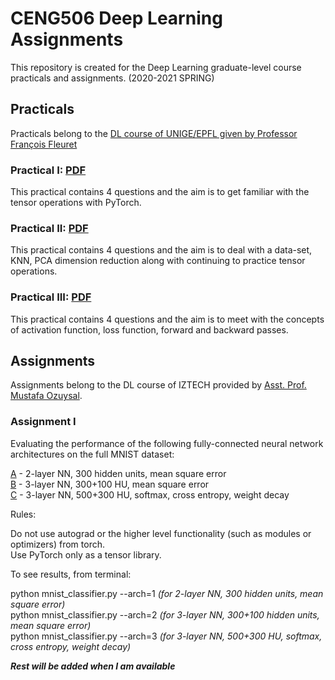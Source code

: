 # CENG506 Deep Learning Assignments
This repository is created for the Deep Learning graduate-level course practicals and assignments. (2020-2021 SPRING)

## Practicals
Practicals belong to the [DL course of UNIGE/EPFL given by Professor François Fleuret](https://fleuret.org/dlc/#information)

### Practical I: [PDF](https://github.com/AydinAlptug/CENG506-Deep-Learning-Assignments/blob/master/Practicals/Documents%20of%20Professor%20Fleuret/dlc-practical-1.pdf)
This practical contains 4 questions and the aim is to get familiar with the tensor operations with PyTorch.

### Practical II: [PDF](https://github.com/AydinAlptug/CENG506-Deep-Learning-Assignments/blob/master/Practicals/Documents%20of%20Professor%20Fleuret/dlc-practical-2.pdf)
This practical contains 4 questions and the aim is to deal with a data-set, KNN, PCA dimension reduction along with continuing to practice tensor operations.

### Practical III: [PDF](https://github.com/AydinAlptug/CENG506-Deep-Learning-Assignments/blob/master/Practicals/Documents%20of%20Professor%20Fleuret/dlc-practical-3.pdf)
This practical contains 4 questions and the aim is to meet with the concepts of activation function, loss function, forward and backward passes.

## Assignments
Assignments belong to the DL course of IZTECH provided by [Asst. Prof. Mustafa Ozuysal](http://web.iyte.edu.tr/~mustafaozuysal/index.html).

### Assignment I
Evaluating the performance of the following fully-connected neural network architectures on the full MNIST dataset:

[A](https://github.com/AydinAlptug/CENG506-Deep-Learning-Assignments/blob/master/Assignments/Assignment%20I/A.py) - 2-layer NN, 300 hidden units, mean square error <br />
[B](https://github.com/AydinAlptug/CENG506-Deep-Learning-Assignments/blob/master/Assignments/Assignment%20I/B.py) - 3-layer NN, 300+100 HU, mean square error <br />
[C](https://github.com/AydinAlptug/CENG506-Deep-Learning-Assignments/blob/master/Assignments/Assignment%20I/C.py) - 3-layer NN, 500+300 HU, softmax, cross entropy, weight decay

Rules:

Do not use autograd or the higher level functionality (such as modules or optimizers) from torch. <br />
Use PyTorch only as a tensor library.

To see results, from terminal:

python mnist_classifier.py --arch=1 *(for 2-layer NN, 300 hidden units, mean square error)* <br />
python mnist_classifier.py --arch=2 *(for 3-layer NN, 300+100 hidden units, mean square error)* <br />
python mnist_classifier.py --arch=3 *(for 3-layer NN, 500+300 HU, softmax, cross entropy, weight decay)*

***Rest will be added when I am available***
